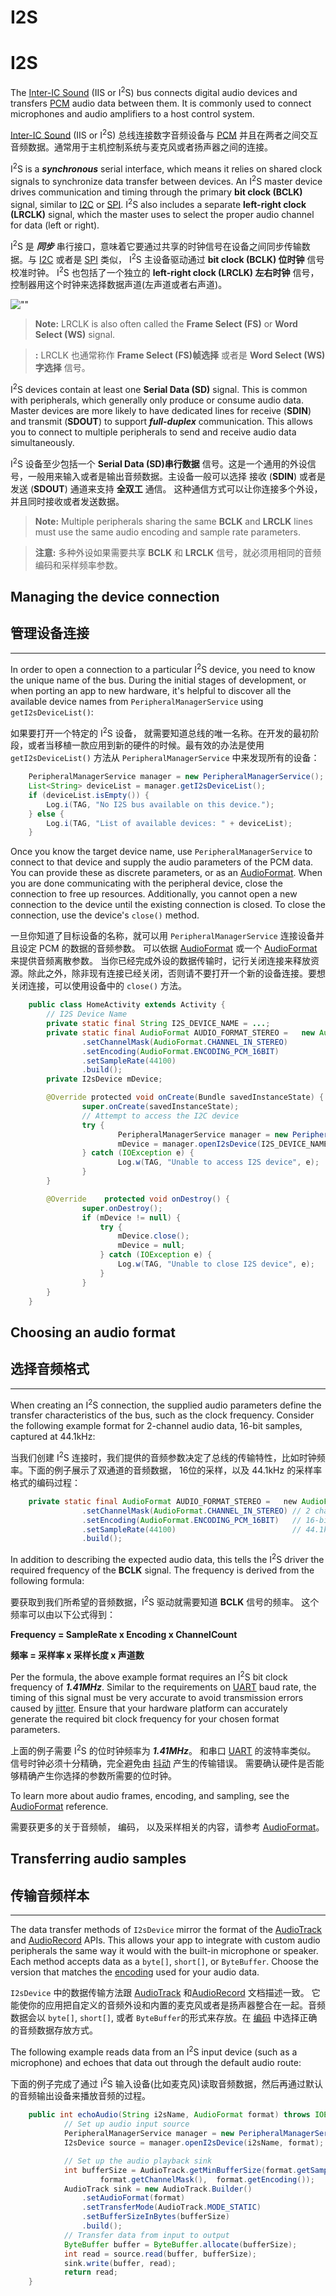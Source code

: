# I2S

# I2S

The [Inter-IC Sound](https://en.wikipedia.org/wiki/I%C2%B2S) (IIS or I<sup>2</sup>S) bus connects digital audio devices and transfers [PCM](https://en.wikipedia.org/wiki/Pulse-code_modulation) audio data between them. It is commonly used to connect microphones and audio amplifiers to a host control system.

[Inter-IC Sound](https://en.wikipedia.org/wiki/I%C2%B2S) (IIS or I<sup>2</sup>S) 总线连接数字音频设备与 [PCM](https://en.wikipedia.org/wiki/Pulse-code_modulation) 并且在两者之间交互音频数据。通常用于主机控制系统与麦克风或者扬声器之间的连接。

I<sup>2</sup>S is a **_synchronous_** serial interface, which means it relies on shared clock signals to synchronize data transfer between devices. An I<sup>2</sup>S master device drives communication and timing through the primary **bit clock (BCLK)** signal, similar to [I2C](https://developer.android.google.cn/things/sdk/pio/i2c.html) or [SPI](https://developer.android.google.cn/things/sdk/pio/spi.html). I<sup>2</sup>S also includes a separate **left-right clock (LRCLK)** signal, which the master uses to select the proper audio channel for data (left or right).

I<sup>2</sup>S 是 **_同步_** 串行接口，意味着它要通过共享的时钟信号在设备之间同步传输数据。与 [I2C](https://developer.android.google.cn/things/sdk/pio/i2c.html) 或者是 [SPI](https://developer.android.google.cn/things/sdk/pio/spi.html) 类似， I<sup>2</sup>S 主设备驱动通过 **bit clock (BCLK) 位时钟** 信号校准时钟。 I<sup>2</sup>S 也包括了一个独立的 **left-right clock (LRCLK) 左右时钟** 信号，控制器用这个时钟来选择数据声道(左声道或者右声道)。

![""](https://developer.android.google.cn/things/images/i2s-connections.png)


> **Note:**  LRCLK is also often called the **Frame Select (FS)** or **Word Select (WS)** signal.

> **:** LRCLK 也通常称作 **Frame Select (FS)帧选择** 或者是 **Word Select (WS)字选择** 信号。 

I<sup>2</sup>S devices contain at least one **Serial Data (SD)** signal. This is common with peripherals, which generally only produce or consume audio data. Master devices are more likely to have dedicated lines for receive (**SDIN**) and transmit (**SDOUT**) to support **_full-duplex_** communication. This allows you to connect to multiple peripherals to send and receive audio data simultaneously.

 I<sup>2</sup>S 设备至少包括一个 **Serial Data (SD)串行数据** 信号。这是一个通用的外设信号，一般用来输入或者是输出音频数据。主设备一般可以选择 接收 (**SDIN**) 或者是发送 (**SDOUT**) 通道来支持 **全双工** 通信。 这种通信方式可以让你连接多个外设，并且同时接收或者发送数据。

> **Note:** Multiple peripherals sharing the same **BCLK** and **LRCLK** lines must use the same audio encoding and sample rate parameters.

> **注意:** 多种外设如果需要共享 **BCLK** 和 **LRCLK** 信号，就必须用相同的音频编码和采样频率参数。

## Managing the device connection

## 管理设备连接

* * *

In order to open a connection to a particular I<sup>2</sup>S device, you need to know the unique name of the bus. During the initial stages of development, or when porting an app to new hardware, it's helpful to discover all the available device names from `PeripheralManagerService` using `getI2sDeviceList()`:

如果要打开一个特定的 I<sup>2</sup>S 设备， 就需要知道总线的唯一名称。在开发的最初阶段，或者当移植一款应用到新的硬件的时候。最有效的办法是使用 `getI2sDeviceList()` 方法从 `PeripheralManagerService` 中来发现所有的设备：

~~~java
    PeripheralManagerService manager = new PeripheralManagerService();
	List<String> deviceList = manager.getI2sDeviceList();
	if (deviceList.isEmpty()) {    
		Log.i(TAG, "No I2S bus available on this device.");
	} else {    
		Log.i(TAG, "List of available devices: " + deviceList);
	}
~~~

Once you know the target device name, use `PeripheralManagerService` to connect to that device and supply the audio parameters of the PCM data. You can provide these as discrete parameters, or as an [AudioFormat](https://developer.android.google.cn/reference/android/media/AudioFormat.html). When you are done communicating with the peripheral device, close the connection to free up resources. Additionally, you cannot open a new connection to the device until the existing connection is closed. To close the connection, use the device's `close()` method.

一旦你知道了目标设备的名称，就可以用 `PeripheralManagerService` 连接设备并且设定 PCM 的数据的音频参数。 可以依据 [AudioFormat](https://developer.android.google.cn/reference/android/media/AudioFormat.html) 或一个 [AudioFormat](https://developer.android.google.cn/reference/android/media/AudioFormat.html) 来提供音频离散参数。 当你已经完成外设的数据传输时，记行关闭连接来释放资源。除此之外，除非现有连接已经关闭，否则请不要打开一个新的设备连接。要想关闭连接，可以使用设备中的 `close()` 方法。

~~~java
    public class HomeActivity extends Activity {    
		// I2S Device Name    
		private static final String I2S_DEVICE_NAME = ...;    
		private static final AudioFormat AUDIO_FORMAT_STEREO =   new AudioFormat.Builder()            
				.setChannelMask(AudioFormat.CHANNEL_IN_STEREO)            
				.setEncoding(AudioFormat.ENCODING_PCM_16BIT)            
				.setSampleRate(44100)            
				.build();    
		private I2sDevice mDevice;    

		@Override protected void onCreate(Bundle savedInstanceState) {        
				super.onCreate(savedInstanceState);        
				// Attempt to access the I2C device        
				try {            
						PeripheralManagerService manager = new PeripheralManagerService();            
						mDevice = manager.openI2sDevice(I2S_DEVICE_NAME, AUDIO_FORMAT_STEREO);        
				} catch (IOException e) {            
						Log.w(TAG, "Unable to access I2S device", e);        
				}    
		}    

		@Override    protected void onDestroy() {        
				super.onDestroy();        
				if (mDevice != null) {            
					try {                
						mDevice.close();                
						mDevice = null;            
					} catch (IOException e) {                
						Log.w(TAG, "Unable to close I2S device", e);            
					}        
				}    
		}
	}
~~~

## Choosing an audio format

## 选择音频格式

* * *

When creating an I<sup>2</sup>S connection, the supplied audio parameters define the transfer characteristics of the bus, such as the clock frequency. Consider the following example format for 2-channel audio data, 16-bit samples, captured at 44.1kHz:

当我们创建 I<sup>2</sup>S 连接时，我们提供的音频参数决定了总线的传输特性，比如时钟频率。下面的例子展示了双通道的音频数据， 16位的采样，以及 44.1kHz 的采样率格式的编码过程：

~~~java
    private static final AudioFormat AUDIO_FORMAT_STEREO =   new AudioFormat.Builder()        
				.setChannelMask(AudioFormat.CHANNEL_IN_STEREO) // 2 channels        
				.setEncoding(AudioFormat.ENCODING_PCM_16BIT)   // 16-bit samples        
				.setSampleRate(44100)                          // 44.1kHz        
				.build();
~~~

In addition to describing the expected audio data, this tells the I<sup>2</sup>S driver the required frequency of the **BCLK** signal. The frequency is derived from the following formula:

要获取到我们所希望的音频数据，I<sup>2</sup>S 驱动就需要知道 **BCLK** 信号的频率。 这个频率可以由以下公式得到：

**Frequency = SampleRate x Encoding x ChannelCount**

**频率 = 采样率 x 采样长度 x 声道数**

Per the formula, the above example format requires an I<sup>2</sup>S bit clock frequency of **_1.41MHz_**. Similar to the requirements on [UART](https://developer.android.google.cn/things/sdk/pio/uart.html) baud rate, the timing of this signal must be very accurate to avoid transmission errors caused by [jitter](https://en.wikipedia.org/wiki/Jitter). Ensure that your hardware platform can accurately generate the required bit clock frequency for your chosen format parameters.

上面的例子需要 I<sup>2</sup>S 的位时钟频率为 **_1.41MHz_**。 和串口 [UART](https://developer.android.google.cn/things/sdk/pio/uart.html) 的波特率类似。 信号时钟必须十分精确，完全避免由 [抖动](https://en.wikipedia.org/wiki/Jitter) 产生的传输错误。 需要确认硬件是否能够精确产生你选择的参数所需要的位时钟。

To learn more about audio frames, encoding, and sampling, see the [AudioFormat](https://developer.android.google.cn/reference/android/media/AudioFormat.html) reference.

需要获更多的关于音频帧， 编码， 以及采样相关的内容，请参考 [AudioFormat](https://developer.android.google.cn/reference/android/media/AudioFormat.html)。

## Transferring audio samples


## 传输音频样本

* * *

The data transfer methods of `I2sDevice` mirror the format of the [AudioTrack](https://developer.android.google.cn/reference/android/media/AudioTrack.html) and [AudioRecord](https://developer.android.google.cn/reference/android/media/AudioRecord.html) APIs. This allows your app to integrate with custom audio peripherals the same way it would with the built-in microphone or speaker. Each method accepts data as a `byte[]`, `short[]`, or `ByteBuffer`. Choose the version that matches the [encoding](https://developer.android.google.cn/reference/android/media/AudioFormat.html#encoding) used for your audio data.

`I2sDevice` 中的数据传输方法跟 [AudioTrack](https://developer.android.google.cn/reference/android/media/AudioTrack.html) 和[AudioRecord](https://developer.android.google.cn/reference/android/media/AudioRecord.html) 文档描述一致。 它能使你的应用把自定义的音频外设和内置的麦克风或者是扬声器整合在一起。音频数据会以 `byte[]`, `short[]`, 或者 `ByteBuffer`的形式来存放。在 [编码](https://developer.android.google.cn/reference/android/media/AudioFormat.html#encoding) 中选择正确的音频数据存放方式。

The following example reads data from an I<sup>2</sup>S input device (such as a microphone) and echoes that data out through the default audio route:

下面的例子完成了通过 I<sup>2</sup>S 输入设备(比如麦克风)读取音频数据，然后再通过默认的音频输出设备来播放音频的过程。

~~~java
    public int echoAudio(String i2sName, AudioFormat format) throws IOException {    
			// Set up audio input source    
			PeripheralManagerService manager = new PeripheralManagerService();    
			I2sDevice source = manager.openI2sDevice(i2sName, format);    

			// Set up the audio playback sink    
			int bufferSize = AudioTrack.getMinBufferSize(format.getSampleRate(), 
					format.getChannelMask(),  format.getEncoding());    
			AudioTrack sink = new AudioTrack.Builder()   
				.setAudioFormat(format)
				.setTransferMode(AudioTrack.MODE_STATIC)
				.setBufferSizeInBytes(bufferSize)
				.build();
			// Transfer data from input to output    
			ByteBuffer buffer = ByteBuffer.allocate(bufferSize);
			int read = source.read(buffer, bufferSize); 
			sink.write(buffer, read); 
			return read;
	}
~~~
